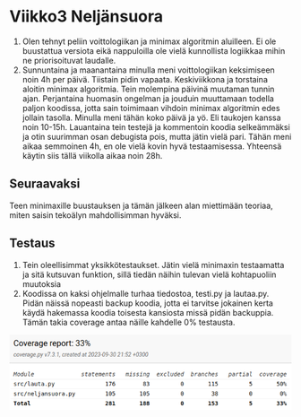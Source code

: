 # Viikko3 Neljänsuora

1. Olen tehnyt peliin voittologiikan ja minimax algoritmin aluilleen. Ei ole buustattua versiota eikä nappuloilla ole vielä kunnollista logiikkaa mihin ne
priorisoituvat laudalle.
2. Sunnuntaina ja maanantaina minulla meni voittologiikan keksimiseen noin 4h per päivä. Tiistain pidin vapaata. Keskiviikkona ja torstaina aloitin minimax
algoritmia. Tein molempina päivinä muutaman tunnin ajan. Perjantaina huomasin ongelman ja jouduin muuttamaan todella paljon koodissa, jotta sain toimimaan vihdoin
minimax algoritmin edes jollain tasolla. Minulla meni tähän koko päivä ja yö. Eli taukojen kanssa noin 10-15h. Lauantaina tein testejä ja kommentoin
koodia selkeämmäksi ja otin suurimman osan debugista pois, mutta jätin vielä pari. Tähän meni aikaa semmoinen 4h, en ole vielä kovin hyvä testaamisessa. Yhteensä käytin siis tällä viikolla aikaa noin 28h.

## Seuraavaksi

Teen minimaxille buustauksen ja tämän jälkeen alan miettimään teoriaa, miten saisin tekoälyn mahdollisimman hyväksi.

## Testaus

1. Tein oleellisimmat yksikkötestaukset. Jätin vielä minimaxin testaamatta ja sitä kutsuvan funktion, sillä tiedän näihin tulevan vielä kohtapuoliin muutoksia
2. Koodissa on kaksi ohjelmalle turhaa tiedostoa, testi.py ja lautaa.py. Pidän näissä nopeasti backup koodia, jotta ei tarvitse jokainen kerta käydä hakemassa koodia toisesta
kansiosta missä pidän backuppia. Tämän takia coverage antaa näille kahdelle 0% testausta.

![](/kuvat/Coverage_raportti.png)
